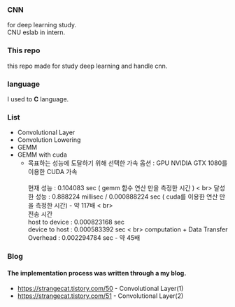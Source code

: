 ### CNN
for deep learning study. <br>
CNU eslab in intern.

### This repo
this repo made for study deep learning and handle cnn.

### language
I used to <strong>C</strong> language.

### List
- Convolutional Layer
- Convolution Lowering
- GEMM
- GEMM with cuda
  - 목표하는 성능에 도달하기 위해 선택한 가속 옵션 : GPU  NVIDIA GTX 1080를 이용한 CUDA 가속 <br><br> 
  현재 성능 : 0.104083 sec ( gemm 함수 연산 만을 측정한 시간 ) < br> 
  달성한 성능 : 0.888224 millisec / 0.000888224 sec ( cuda를 이용한 연산 만을 측정한 시간) - 약 117배 < br><br>
  전송 시간<br>
  host to device : 0.000823168 sec <br> 
  device to host : 0.000583392 sec < br> 
  computation + Data Transfer Overhead : 0.002294784 sec - 약 45배

### Blog
#### The implementation process was written through a my blog.
- https://strangecat.tistory.com/50 - Convolutional Layer(1)
- https://strangecat.tistory.com/51 - Convolutional Layer(2)
